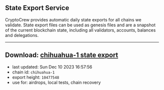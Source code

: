 ## State Export Service
CryptoCrew provides automatic daily state exports for all chains we validate. State export files can be used as genesis files and are a snapshot of the current blockchain state, including all validators, accounts, balances and delegations.

---
**Download: [chihuahua-1 state export](https://dl.ccvalidators.com/SERVICE/chihuahua/chihuahua-1_export_10477548.json)**
---

- last updated: Sun Dec 10 2023 16:57:56
- chain id: `chihuahua-1`
- export height: `10477548`
- use for: airdrops, local tests, chain recovery
